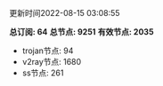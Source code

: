 更新时间2022-08-15 03:08:55

**总订阅: 64**
**总节点: 9251**
**有效节点: 2035**
- trojan节点: 94
- v2ray节点: 1680
- ss节点: 261
